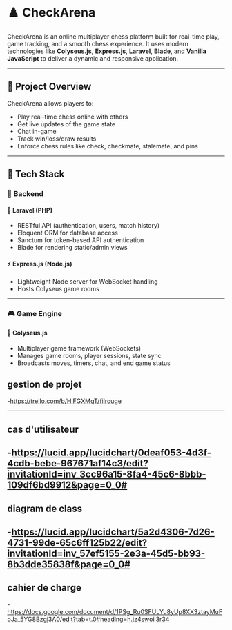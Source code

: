 # ♟️ CheckArena

CheckArena is an online multiplayer chess platform built for real-time play, game tracking, and a smooth chess experience. It uses modern technologies like **Colyseus.js**, **Express.js**, **Laravel**, **Blade**, and **Vanilla JavaScript** to deliver a dynamic and responsive application.

---

## 📌 Project Overview

CheckArena allows players to:

- Play real-time chess online with others
- Get live updates of the game state
- Chat in-game
- Track win/loss/draw results
- Enforce chess rules like check, checkmate, stalemate, and pins
---

## 🧰 Tech Stack

### 🧠 Backend

#### 🔵 Laravel (PHP)
- RESTful API (authentication, users, match history)
- Eloquent ORM for database access
- Sanctum for token-based API authentication
- Blade for rendering static/admin views

#### ⚡ Express.js (Node.js)
- Lightweight Node server for WebSocket handling
- Hosts Colyseus game rooms

---

### 🎮 Game Engine

#### 🎲 Colyseus.js
- Multiplayer game framework (WebSockets)
- Manages game rooms, player sessions, state sync
- Broadcasts moves, timers, chat, and end game status


##  gestion de projet 
-https://trello.com/b/HiFGXMqT/filrouge

---

##  cas d'utilisateur
-https://lucid.app/lucidchart/0deaf053-4d3f-4cdb-bebe-967671af14c3/edit?invitationId=inv_3cc96a15-8fa4-45c6-8bbb-109df6bd9912&page=0_0#
---
## diagram de class 
-https://lucid.app/lucidchart/5a2d4306-7d26-4731-99de-65c6ff125b22/edit?invitationId=inv_57ef5155-2e3a-45d5-bb93-8b3dde35838f&page=0_0#
---

##  cahier de charge 
-https://docs.google.com/document/d/1PSg_Ru0SFULYu8yUp8XX3ztayMuFoJa_5YG8Bzgj3A0/edit?tab=t.0#heading=h.jz4swoil3r34
